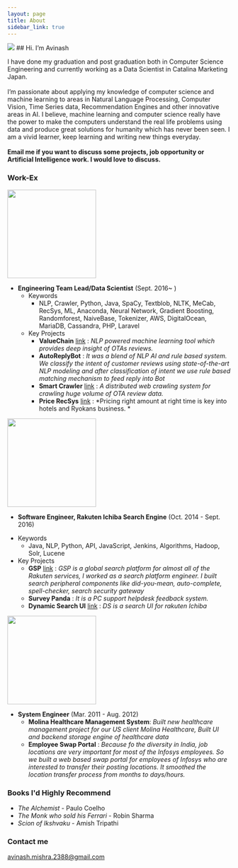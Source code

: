 ```yaml
---
layout: page
title: About
sidebar_link: true
---
```

<img src="https://media.licdn.com/dms/image/C4E03AQFH4FWubgcYMg/profile-displayphoto-shrink_200_200/0?e=1582156800&v=beta&t=KkrylyHgI_3YGkW1DLRuRBWVMDs886ivE3N-gFEU514">  
## Hi. I’m Avinash

<p class="message">
  I have done my graduation and post graduation both in Computer Science Engineering and currently working as a Data Scientist in Catalina Marketing Japan.
  
  <br>
  <br>
  I’m passionate about applying my knowledge of computer science and machine learning to areas in Natural Language Processing, Computer Vision, Time Series data, Recommendation Engines and other innovative areas in AI.
  I believe, machine learning and computer science really have the power to make the computers understand the real life problems using data and produce great solutions for humanity which has never been seen.
  I am a vivid learner, keep learning and writing new things everyday.  
  <br>
  <br>
  <b>Email me if you want to discuss some projects, job opportunity or Artificial Intelligence work. I would love to discuss.</b>

</p>



### Work-Ex

<img src="https://github.com/avinash-mishra/myblog/blob/gh-pages/_screenshots/psinc_n.png?raw=true" width="200">
            
* **Engineering Team Lead/Data Scientist** (Sept. 2016~ )
  - Keywords
    - NLP, Crawler, Python, Java, SpaCy, Textblob, NLTK, MeCab, RecSys, ML, Anaconda, Neural Network, Gradient Boosting, Randomforest, NaiveBase, Tokenizer, AWS, DigitalOcean, MariaDB, Cassandra, PHP, Laravel
  - Key Projects
    - **ValueChain** [link](https://repchecker.io/) : *NLP powered machine learning tool which provides deep insight of OTAs reviews.*
    - **AutoReplyBot** : *It was a blend of NLP AI and rule based system. We classify the intent of customer reviews using state-of-the-art NLP modeling and after classification of intent we use rule based matching mechanism to feed reply into Bot*
    - **Smart Crawler** [link](https://www.slideshare.net/secret/qOfuLjEJ8rsIr0) : *A distributed web crawling system for crawling huge volume of OTA review data.*
    - **Price RecSys** [link](https://www.slideshare.net/secret/cN1r3zEFPUe7Rt) : *Pricing right amount at right time is key into hotels and Ryokans business. *   

<img src="https://github.com/avinash-mishra/myblog/blob/gh-pages/_screenshots/rakuten.jpg?raw=true" width="200">


* **Software Engineer, Rakuten Ichiba Search Engine** (Oct. 2014 - Sept. 2016)
 - Keywords
    - Java, NLP, Python, API, JavaScript, Jenkins, Algorithms, Hadoop, Solr, Lucene
 - Key Projects
    - **GSP** [link](https://search.rakuten.co.jp) : *GSP is a global search platform for almost all of the Rakuten services, I worked as a search platform engineer. I built search peripheral components like did-you-mean, auto-complete, spell-checker, search security gateway*
    - **Survey Panda** : *It is a PC support helpdesk feedback system.*
    - **Dynamic Search UI** [link](https://www.rakuten.co.jp) : *DS is a search UI for rakuten Ichiba*

<img src="https://github.com/avinash-mishra/myblog/blob/gh-pages/_screenshots/infosys.jpg?raw=true" width="200">

* **System Engineer** (Mar. 2011 - Aug. 2012)
  - **Molina Healthcare Management System**: *Built new healthcare management project for our US client Molina Healthcare, Built UI and backend storage engine of healthcare data*
  - **Employee Swap Portal** : *Because fo the diversity in India, job locations are very important for most of the Infosys employees. So we built a web based swap portal for employees of Infosys who are interested to transfer their posting locations.
  It smoothed the location transfer process from months to days/hours.*

### Books I'd Highly Recommend

* *The Alchemist* - Paulo Coelho
* *The Monk who sold his Ferrari* - Robin Sharma
* *Scion of Ikshvaku* - Amish Tripathi

### Contact me

[avinash.mishra.2388@gmail.com](mailto:avinash.mishra.2388@gmail.com)
